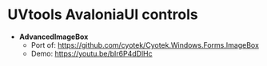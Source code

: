# UVtools AvaloniaUI controls

* **AdvancedImageBox**
   * Port of: https://github.com/cyotek/Cyotek.Windows.Forms.ImageBox
   * Demo: https://youtu.be/bIr6P4dDlHc